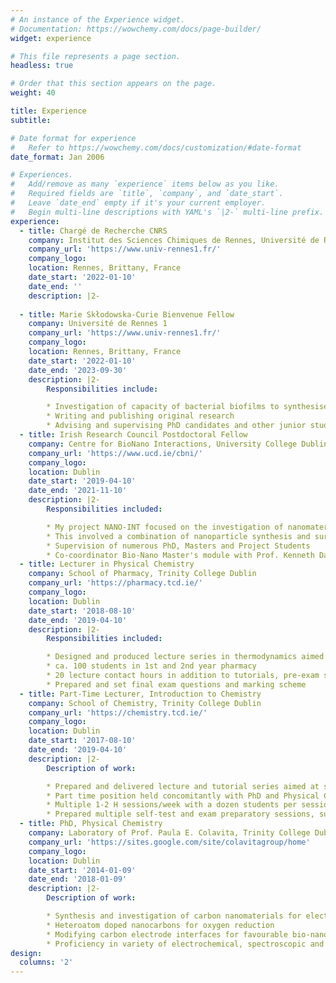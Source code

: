 ```yaml
---
# An instance of the Experience widget.
# Documentation: https://wowchemy.com/docs/page-builder/
widget: experience

# This file represents a page section.
headless: true

# Order that this section appears on the page.
weight: 40

title: Experience
subtitle:

# Date format for experience
#   Refer to https://wowchemy.com/docs/customization/#date-format
date_format: Jan 2006

# Experiences.
#   Add/remove as many `experience` items below as you like.
#   Required fields are `title`, `company`, and `date_start`.
#   Leave `date_end` empty if it's your current employer.
#   Begin multi-line descriptions with YAML's `|2-` multi-line prefix.
experience:
  - title: Chargé de Recherche CNRS
    company: Institut des Sciences Chimiques de Rennes, Université de Rennes 1
    company_url: 'https://www.univ-rennes1.fr/'
    company_logo:
    location: Rennes, Brittany, France
    date_start: '2022-01-10'
    date_end: ''
    description: |2-
       
  - title: Marie Skłodowska-Curie Bienvenue Fellow
    company: Université de Rennes 1
    company_url: 'https://www.univ-rennes1.fr/'
    company_logo:
    location: Rennes, Brittany, France
    date_start: '2022-01-10'
    date_end: '2023-09-30'
    description: |2-
        Responsibilities include:

        * Investigation of capacity of bacterial biofilms to synthesise novel electrocatalysts
        * Writing and publishing original research
        * Advising and supervising PhD candidates and other junior students
  - title: Irish Research Council Postdoctoral Fellow
    company: Centre for BioNano Interactions, University College Dublin
    company_url: 'https://www.ucd.ie/cbni/'
    company_logo:
    location: Dublin
    date_start: '2019-04-10'
    date_end: '2021-11-10'
    description: |2-
        Responsibilities included:

        * My project NANO-INT focused on the investigation of nanomaterial - biological system interactions
        * This involved a combination of nanoparticle synthesis and surface modification
        * Supervision of numerous PhD, Masters and Project Students
        * Co-coordinator Bio-Nano Master's module with Prof. Kenneth Dawson (2019-2020)
  - title: Lecturer in Physical Chemistry
    company: School of Pharmacy, Trinity College Dublin
    company_url: 'https://pharmacy.tcd.ie/'
    company_logo:
    location: Dublin
    date_start: '2018-08-10'
    date_end: '2019-04-10'
    description: |2-
        Responsibilities included:

        * Designed and produced lecture series in thermodynamics aimed at applications in pharmacy
        * ca. 100 students in 1st and 2nd year pharmacy
        * 20 lecture contact hours in addition to tutorials, pre-exam sessions
        * Prepared and set final exam questions and marking scheme
  - title: Part-Time Lecturer, Introduction to Chemistry
    company: School of Chemistry, Trinity College Dublin
    company_url: 'https://chemistry.tcd.ie/'
    company_logo:
    location: Dublin
    date_start: '2017-08-10'
    date_end: '2019-04-10'
    description: |2-
        Description of work:

        * Prepared and delivered lecture and tutorial series aimed at students new to the field
        * Part time position held concomitantly with PhD and Physical Chemistry lecturing duties
        * Multiple 1-2 H sessions/week with a dozen students per session
        * Prepared multiple self-test and exam preparatory sessions, supplementary notes and worked problem examples
  - title: PhD, Physical Chemistry
    company: Laboratory of Prof. Paula E. Colavita, Trinity College Dublin
    company_url: 'https://sites.google.com/site/colavitagroup/home'
    company_logo:
    location: Dublin
    date_start: '2014-01-09'
    date_end: '2018-01-09'
    description: |2-
        Description of work:

        * Synthesis and investigation of carbon nanomaterials for electrocatalytic and electroanalytic applications
        * Heteroatom doped nanocarbons for oxygen reduction
        * Modifying carbon electrode interfaces for favourable bio-nano interactions
        * Proficiency in variety of electrochemical, spectroscopic and optoelectronic characterisation techniques
design:
  columns: '2'
---
```


